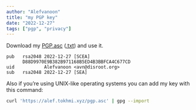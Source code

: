 ```yaml
---
author: "Alefvanoon"
title: "my PGP key"
date: "2022-12-27"
tags: ["pgp", "privacy"]
---
```


Download my [PGP.asc](/pgp.asc) ([.txt](/pgp.txt)) and use it.
```
pub   rsa2048 2022-12-27 [SCEA]
      D88D9970E9B382B971168B5ED4B3BBFCA4C677CD
uid           Alefvanoon <avn@disroot.org>
sub   rsa2048 2022-12-27 [SEA]
```
Also if you’re using UNIX-like operating systems you can add my key with this command:
```bash
curl 'https://alef.tokhmi.xyz/pgp.asc' | gpg --import
```
